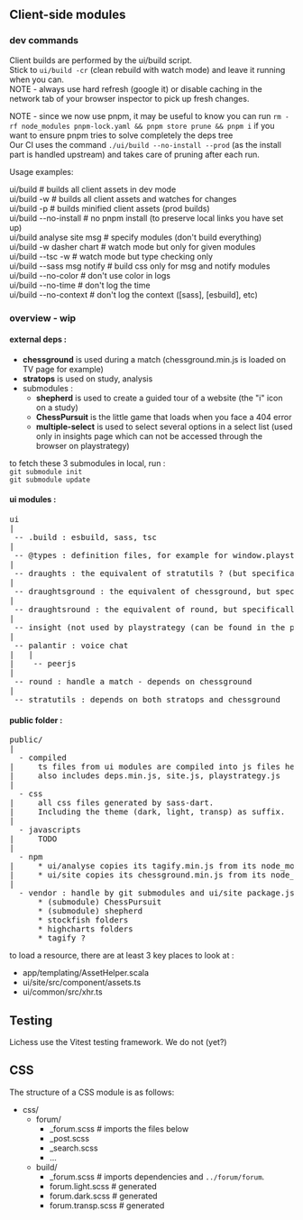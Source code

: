 ## Client-side modules

### dev commands

Client builds are performed by the ui/build script.\
Stick to `ui/build -cr` (clean rebuild with watch mode) and leave it running when you can.\
NOTE - always use hard refresh (google it) or disable caching in the network tab of your browser inspector to pick up fresh changes.

NOTE - since we now use pnpm, it may be useful to know you can run `rm -rf node_modules pnpm-lock.yaml && pnpm store prune && pnpm i` if you want to ensure pnpm tries to solve completely the deps tree\
Our CI uses the command `./ui/build --no-install --prod` (as the install part is handled upstream) and takes care of pruning after each run.

Usage examples:

ui/build # builds all client assets in dev mode\
ui/build -w # builds all client assets and watches for changes\
ui/build -p # builds minified client assets (prod builds)\
ui/build --no-install # no pnpm install (to preserve local links you have set up)\
ui/build analyse site msg # specify modules (don't build everything)\
ui/build -w dasher chart # watch mode but only for given modules\
ui/build --tsc -w # watch mode but type checking only\
ui/build --sass msg notify # build css only for msg and notify modules\
ui/build --no-color # don't use color in logs\
ui/build --no-time # don't log the time\
ui/build --no-context # don't log the context ([sass], [esbuild], etc)

### overview - wip

#### external deps :

- **chessground** is used during a match (chessground.min.js is loaded on TV page for example)
- **stratops** is used on study, analysis
- submodules :
  - **shepherd** is used to create a guided tour of a website (the "i" icon on a study)
  - **ChessPursuit** is the little game that loads when you face a 404 error
  - **multiple-select** is used to select several options in a select list (used only in insights page which can not be accessed through the browser on playstrategy)

to fetch these 3 submodules in local, run :\
 `git submodule init`\
 `git submodule update`

#### ui modules :

<pre>
ui
|
 -- .build : esbuild, sass, tsc
|
 -- @types : definition files, for example for window.playstrategy
|
 -- draughts : the equivalent of stratutils ? (but specifically for draughts)
|
 -- draughtsground : the equivalent of chessground, but specifically for draughts
|
 -- draughtsround : the equivalent of round, but specifically for draughts
|
 -- insight (not used by playstrategy (can be found in the profile page under "div class="profile-side"" section (just below the user description and teams list)))
|
 -- palantir : voice chat
|	|
|	 -- peerjs
|
 -- round : handle a match - depends on chessground
|
 -- stratutils : depends on both stratops and chessground
</pre>

#### public folder :

<pre>
public/
|
  - compiled
|     ts files from ui modules are compiled into js files here
|     also includes deps.min.js, site.js, playstrategy.js
|
  - css
|     all css files generated by sass-dart.
|     Including the theme (dark, light, transp) as suffix.
|
  - javascripts
|     TODO
|
  - npm
|     * ui/analyse copies its tagify.min.js from its node_module into public/npm/tagify
|     * ui/site copies its chessground.min.js from its node_module into public/npm
|
  - vendor : handle by git submodules and ui/site package.json
      * (submodule) ChessPursuit
      * (submodule) shepherd
      * stockfish folders
      * highcharts folders
      * tagify ?
</pre>

to load a resource, there are at least 3 key places to look at :

- app/templating/AssetHelper.scala
- ui/site/src/component/assets.ts
- ui/common/src/xhr.ts

## Testing

Lichess use the Vitest testing framework.
We do not (yet?)

## CSS

The structure of a CSS module is as follows:

- css/
  - forum/
    - \_forum.scss # imports the files below
    - \_post.scss
    - \_search.scss
    - ...
  - build/
    - \_forum.scss # imports dependencies and `../forum/forum`.
    - forum.light.scss # generated
    - forum.dark.scss # generated
    - forum.transp.scss # generated

